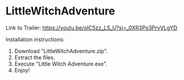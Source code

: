 # LittleWitchAdventure

Link to Trailer:
https://youtu.be/oIC5zz_LS_U?si=_0XR3Po3PrvVLgYD

Installation instructions:

1. Download "LittleWitchAdventure.zip".
2. Extract the files.
3. Execute "Little Witch Adventure.exe".
4. Enjoy!
